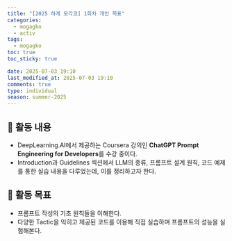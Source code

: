 ```yaml
---
title: "[2025 하계 모각코] 1회차 개인 목표"
categories:
  - mogagko
  - activ
tags:
  - mogagko
toc: true
toc_sticky: true

date: 2025-07-03 19:10
last_modified_at: 2025-07-03 19:10
comments: true
type: individual
season: summer-2025
---
```


## 📍 활동 내용
- DeepLearning.AI에서 제공하는 Coursera 강의인 **ChatGPT Prompt Engineering for Developers**를 수강 중이다.  
- Introduction과 Guidelines 섹션에서 LLM의 종류, 프롬프트 설계 원칙, 코드 예제를 통한 실습 내용을 다루었는데, 이를 정리하고자 한다.

## 📍 활동 목표

- 프롬프트 작성의 기초 원칙들을 이해한다.
- 다양한 Tactic을 익히고 제공된 코드를 이용해 직접 실습하며 프롬프트의 성능을 실험해본다.

<br>

